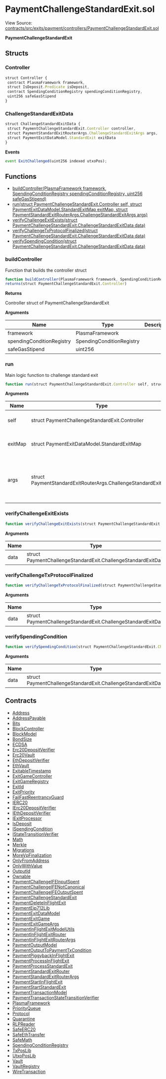 # PaymentChallengeStandardExit.sol

View Source: [contracts/src/exits/payment/controllers/PaymentChallengeStandardExit.sol](../../contracts/src/exits/payment/controllers/PaymentChallengeStandardExit.sol)

**PaymentChallengeStandardExit**

## Structs
### Controller

```js
struct Controller {
 contract PlasmaFramework framework,
 struct IsDeposit.Predicate isDeposit,
 contract SpendingConditionRegistry spendingConditionRegistry,
 uint256 safeGasStipend
}
```

### ChallengeStandardExitData

```js
struct ChallengeStandardExitData {
 struct PaymentChallengeStandardExit.Controller controller,
 struct PaymentStandardExitRouterArgs.ChallengeStandardExitArgs args,
 struct PaymentExitDataModel.StandardExit exitData
}
```

**Events**

```js
event ExitChallenged(uint256 indexed utxoPos);
```

## Functions

- [buildController(PlasmaFramework framework, SpendingConditionRegistry spendingConditionRegistry, uint256 safeGasStipend)](#buildcontroller)
- [run(struct PaymentChallengeStandardExit.Controller self, struct PaymentExitDataModel.StandardExitMap exitMap, struct PaymentStandardExitRouterArgs.ChallengeStandardExitArgs args)](#run)
- [verifyChallengeExitExists(struct PaymentChallengeStandardExit.ChallengeStandardExitData data)](#verifychallengeexitexists)
- [verifyChallengeTxProtocolFinalized(struct PaymentChallengeStandardExit.ChallengeStandardExitData data)](#verifychallengetxprotocolfinalized)
- [verifySpendingCondition(struct PaymentChallengeStandardExit.ChallengeStandardExitData data)](#verifyspendingcondition)

### buildController

Function that builds the controller struct

```js
function buildController(PlasmaFramework framework, SpendingConditionRegistry spendingConditionRegistry, uint256 safeGasStipend) public view
returns(struct PaymentChallengeStandardExit.Controller)
```

**Returns**

Controller struct of PaymentChallengeStandardExit

**Arguments**

| Name        | Type           | Description  |
| ------------- |------------- | -----|
| framework | PlasmaFramework |  | 
| spendingConditionRegistry | SpendingConditionRegistry |  | 
| safeGasStipend | uint256 |  | 

### run

Main logic function to challenge standard exit

```js
function run(struct PaymentChallengeStandardExit.Controller self, struct PaymentExitDataModel.StandardExitMap exitMap, struct PaymentStandardExitRouterArgs.ChallengeStandardExitArgs args) public nonpayable
```

**Arguments**

| Name        | Type           | Description  |
| ------------- |------------- | -----|
| self | struct PaymentChallengeStandardExit.Controller | The controller struct | 
| exitMap | struct PaymentExitDataModel.StandardExitMap | The storage of all standard exit data | 
| args | struct PaymentStandardExitRouterArgs.ChallengeStandardExitArgs | Arguments of challenge standard exit function from client | 

### verifyChallengeExitExists

```js
function verifyChallengeExitExists(struct PaymentChallengeStandardExit.ChallengeStandardExitData data) private pure
```

**Arguments**

| Name        | Type           | Description  |
| ------------- |------------- | -----|
| data | struct PaymentChallengeStandardExit.ChallengeStandardExitData |  | 

### verifyChallengeTxProtocolFinalized

```js
function verifyChallengeTxProtocolFinalized(struct PaymentChallengeStandardExit.ChallengeStandardExitData data) private view
```

**Arguments**

| Name        | Type           | Description  |
| ------------- |------------- | -----|
| data | struct PaymentChallengeStandardExit.ChallengeStandardExitData |  | 

### verifySpendingCondition

```js
function verifySpendingCondition(struct PaymentChallengeStandardExit.ChallengeStandardExitData data) private view
```

**Arguments**

| Name        | Type           | Description  |
| ------------- |------------- | -----|
| data | struct PaymentChallengeStandardExit.ChallengeStandardExitData |  | 

## Contracts

* [Address](Address.md)
* [AddressPayable](AddressPayable.md)
* [Bits](Bits.md)
* [BlockController](BlockController.md)
* [BlockModel](BlockModel.md)
* [BondSize](BondSize.md)
* [ECDSA](ECDSA.md)
* [Erc20DepositVerifier](Erc20DepositVerifier.md)
* [Erc20Vault](Erc20Vault.md)
* [EthDepositVerifier](EthDepositVerifier.md)
* [EthVault](EthVault.md)
* [ExitableTimestamp](ExitableTimestamp.md)
* [ExitGameController](ExitGameController.md)
* [ExitGameRegistry](ExitGameRegistry.md)
* [ExitId](ExitId.md)
* [ExitPriority](ExitPriority.md)
* [FailFastReentrancyGuard](FailFastReentrancyGuard.md)
* [IERC20](IERC20.md)
* [IErc20DepositVerifier](IErc20DepositVerifier.md)
* [IEthDepositVerifier](IEthDepositVerifier.md)
* [IExitProcessor](IExitProcessor.md)
* [IsDeposit](IsDeposit.md)
* [ISpendingCondition](ISpendingCondition.md)
* [IStateTransitionVerifier](IStateTransitionVerifier.md)
* [Math](Math.md)
* [Merkle](Merkle.md)
* [Migrations](Migrations.md)
* [MoreVpFinalization](MoreVpFinalization.md)
* [OnlyFromAddress](OnlyFromAddress.md)
* [OnlyWithValue](OnlyWithValue.md)
* [OutputId](OutputId.md)
* [Ownable](Ownable.md)
* [PaymentChallengeIFEInputSpent](PaymentChallengeIFEInputSpent.md)
* [PaymentChallengeIFENotCanonical](PaymentChallengeIFENotCanonical.md)
* [PaymentChallengeIFEOutputSpent](PaymentChallengeIFEOutputSpent.md)
* [PaymentChallengeStandardExit](PaymentChallengeStandardExit.md)
* [PaymentDeleteInFlightExit](PaymentDeleteInFlightExit.md)
* [PaymentEip712Lib](PaymentEip712Lib.md)
* [PaymentExitDataModel](PaymentExitDataModel.md)
* [PaymentExitGame](PaymentExitGame.md)
* [PaymentExitGameArgs](PaymentExitGameArgs.md)
* [PaymentInFlightExitModelUtils](PaymentInFlightExitModelUtils.md)
* [PaymentInFlightExitRouter](PaymentInFlightExitRouter.md)
* [PaymentInFlightExitRouterArgs](PaymentInFlightExitRouterArgs.md)
* [PaymentOutputModel](PaymentOutputModel.md)
* [PaymentOutputToPaymentTxCondition](PaymentOutputToPaymentTxCondition.md)
* [PaymentPiggybackInFlightExit](PaymentPiggybackInFlightExit.md)
* [PaymentProcessInFlightExit](PaymentProcessInFlightExit.md)
* [PaymentProcessStandardExit](PaymentProcessStandardExit.md)
* [PaymentStandardExitRouter](PaymentStandardExitRouter.md)
* [PaymentStandardExitRouterArgs](PaymentStandardExitRouterArgs.md)
* [PaymentStartInFlightExit](PaymentStartInFlightExit.md)
* [PaymentStartStandardExit](PaymentStartStandardExit.md)
* [PaymentTransactionModel](PaymentTransactionModel.md)
* [PaymentTransactionStateTransitionVerifier](PaymentTransactionStateTransitionVerifier.md)
* [PlasmaFramework](PlasmaFramework.md)
* [PriorityQueue](PriorityQueue.md)
* [Protocol](Protocol.md)
* [Quarantine](Quarantine.md)
* [RLPReader](RLPReader.md)
* [SafeERC20](SafeERC20.md)
* [SafeEthTransfer](SafeEthTransfer.md)
* [SafeMath](SafeMath.md)
* [SpendingConditionRegistry](SpendingConditionRegistry.md)
* [TxPosLib](TxPosLib.md)
* [UtxoPosLib](UtxoPosLib.md)
* [Vault](Vault.md)
* [VaultRegistry](VaultRegistry.md)
* [WireTransaction](WireTransaction.md)
